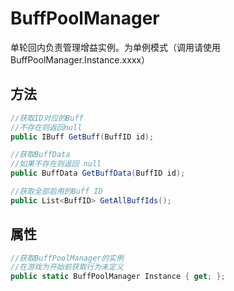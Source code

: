 <h1>BuffPoolManager</h1>

单轮回内负责管理增益实例。为单例模式（调用请使用BuffPoolManager.Instance.xxxx）

<h2>方法</h2>

```csharp
//获取ID对应的Buff
//不存在则返回null
public IBuff GetBuff(BuffID id);
```

```csharp
//获取BuffData
//如果不存在则返回 null
public BuffData GetBuffData(BuffID id);
```

```csharp
//获取全部启用的Buff ID
public List<BuffID> GetAllBuffIds();
```

<h2>属性</h2>

```csharp
//获取BuffPoolManager的实例
//在游戏为开始前获取行为未定义
public static BuffPoolManager Instance { get; };
```